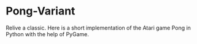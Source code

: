 # Pong-Variant
Relive a classic. Here is a short implementation of the Atari game Pong in Python with the help of PyGame.
